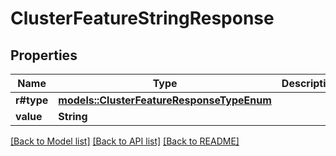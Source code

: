 # ClusterFeatureStringResponse

## Properties

Name | Type | Description | Notes
------------ | ------------- | ------------- | -------------
**r#type** | [**models::ClusterFeatureResponseTypeEnum**](ClusterFeatureResponseTypeEnum.md) |  | 
**value** | **String** |  | 

[[Back to Model list]](../README.md#documentation-for-models) [[Back to API list]](../README.md#documentation-for-api-endpoints) [[Back to README]](../README.md)


